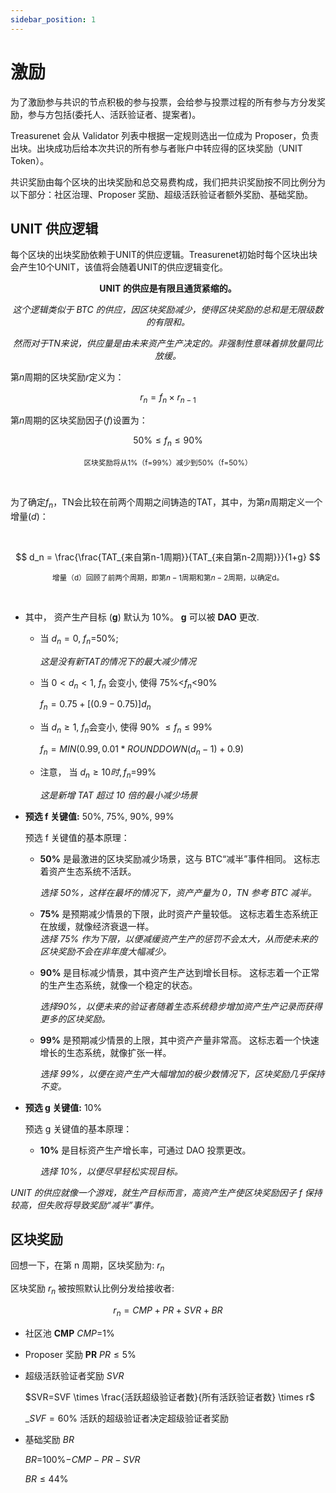 ```yaml
---
sidebar_position: 1
---
```


# 激励

为了激励参与共识的节点积极的参与投票，会给参与投票过程的所有参与方分发奖励，参与方包括(委托人、活跃验证者、提案者)。

Treasurenet 会从 Validator 列表中根据一定规则选出一位成为 Proposer，负责出块。出块成功后给本次共识的所有参与者账户中转应得的区块奖励（UNIT Token）。

共识奖励由每个区块的出块奖励和总交易费构成，我们把共识奖励按不同比例分为以下部分：社区治理、Proposer 奖励、超级活跃验证者额外奖励、基础奖励。

## UNIT 供应逻辑

每个区块的出块奖励依赖于UNIT的供应逻辑。Treasurenet初始时每个区块出块会产生10个UNIT，该值将会随着UNIT的供应逻辑变化。

**<center>UNIT 的供应是有限且通货紧缩的。</center>**

_<center>这个逻辑类似于 BTC 的供应，因区块奖励减少，使得区块奖励的总和是无限级数的有限和。</center>_

_<center>然而对于TN来说，供应量是由未来资产生产决定的。非强制性意味着排放量同比放缓。</center>_


第$n$周期的区块奖励$r$定义为：

$$
r_n=f_n \times r_{n-1}
$$

第$n$周期的区块奖励因子($f$)设置为：

$$
50\% \leq f_n \leq 90\%
$$


<small><center>区块奖励将从1%（f=99%）减少到50%（f=50%）</center></small>

<br/>

为了确定$f_n$，TN会比较在前两个周期之间铸造的TAT，其中，为第$n$周期定义一个增量($d$)：

<br/>

$$
d_n = \frac{\frac{TAT_{来自第n-1周期}}{TAT_{来自第n-2周期}}}{1+g}
$$

<small><center>增量（d）回顾了前两个周期，即第$n-1$周期和第$n-2$周期，以确定d。</center></small>

<br/>

- 其中， 资产生产目标 (**g**) 默认为 10%。 **g** 可以被 **DAO** 更改.

  + 当  $d_n=0$, $f_n$=50%; 

	_这是没有新TAT的情况下的最大减少情况_

  + 当 $0<d_n<1$, $f_n$  会变小, 使得 75%<$f_n$<90%

	   $f_n=0.75+[(0.9-0.75)]d_n$

  + 当  $d_n \geq 1$, $f_n$会变小, 使得 90% $\leq f_n \leq 99$%

	  $f_n=MIN(0.99, 0.01*ROUNDDOWN(d_n-1)+0.9)$

  + 注意， 当 $d_n \geq 10时, f_n$=99%

	_这是新增 TAT 超过 10 倍的最小减少场景_


- **预选 f 关键值:** 50%, 75%, 90%, 99%

	预选 f 关键值的基本原理：

  + **50%** 是最激进的区块奖励减少场景，这与 BTC“减半”事件相同。 这标志着资产生态系统不活跃。 

	_选择 50%，这样在最坏的情况下，资产产量为 0，TN 参考 BTC 减半。_

  + **75%** 是预期减少情景的下限，此时资产产量较低。 这标志着生态系统正在放缓，就像经济衰退一样。 	
	_选择 75% 作为下限，以便减缓资产生产的惩罚不会太大，从而使未来的区块奖励不会在非年度大幅减少。_

  + **90%** 是目标减少情景，其中资产生产达到增长目标。 这标志着一个正常的生产生态系统，就像一个稳定的状态。

	_选择90%，以便未来的验证者随着生态系统稳步增加资产生产记录而获得更多的区块奖励。_

  + **99%** 是预期减少情景的上限，其中资产产量非常高。 这标志着一个快速增长的生态系统，就像扩张一样。

	_选择 99%，以便在资产生产大幅增加的极少数情况下，区块奖励几乎保持不变。_


- **预选 g 关键值:** 10%

	预选 g 关键值的基本原理：

  + **10%** 是目标资产生产增长率，可通过 DAO 投票更改。 

	_选择 10%，以便尽早轻松实现目标。_


_UNIT 的供应就像一个游戏，就生产目标而言，高资产生产使区块奖励因子 f 保持较高，但失败将导致奖励“减半”事件。_


## 区块奖励

回想一下，在第 n 周期，区块奖励为:  $r_n$

区块奖励 $r_n$ 被按照默认比例分发给接收者: 

$$
r_n=CMP+PR+SVR+BR
$$

- 社区池  **CMP**
  $CMP$=1% 

- Proposer 奖励   **PR**
  $PR \leq 5$%

- 超级活跃验证者奖励   $SVR$

  $SVR=SVF  \times \frac{活跃超级验证者数}{所有活跃验证者数}  \times r$
	
  _$SVF=60$% 活跃的超级验证者决定超级验证者奖励

- 基础奖励  $BR$

  $BR$=100%$-CMP-PR-SVR$

  $BR \leq 44$%
